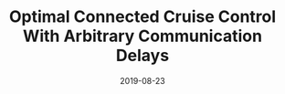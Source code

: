 ---
title: "Optimal Connected Cruise Control With Arbitrary Communication Delays"
authors:
- Zhuwei Wang
- Yu Gao
- Chao Fang
- Song Guo
- Peng Li

date: "2019-08-23"
doi: "10.1109/JSYST.2019.2933001"

# Publication type.
# 1 = Conference paper; 2 = Journal article;
# 3 = Preprint Paper; 4 = Report; 5 = Book; 6 = Book section;
# 7 = Thesis; 8 = Patent
publication_types: ["2"]

# Publication name and optional abbreviated publication name.
publication: "*IEEE Systems Journal*"
publication_short: "JSYST"

url_pdf: https://ieeexplore.ieee.org/document/8811755
# url_code: ''
# url_dataset: ''
# url_poster: ''
# url_project: ''
# url_slides: ''
# url_video: ''

---
